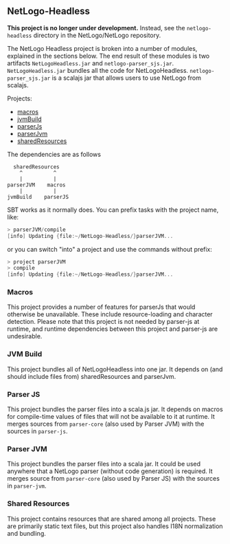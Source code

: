 ## NetLogo-Headless

**This project is no longer under development.**  Instead, see the `netlogo-headless` directory in the NetLogo/NetLogo repository.

The NetLogo Headless project is broken into a number of modules, explained in the sections below.
The end result of these modules is two artifacts `NetLogoHeadless.jar` and `netlogo-parser_sjs.jar`.
`NetLogoHeadless.jar` bundles all the code for NetLogoHeadless.
`netlogo-parser_sjs.jar` is a scalajs jar that allows users to use NetLogo from scalajs.

Projects:
* [macros](#macros)
* [jvmBuild](#jvm-build)
* [parserJs](#parser-js)
* [parserJvm](#parser-jvm)
* [sharedResources](#shared-resources)

The dependencies are as follows

```
  sharedResources
    ^          ^
    |          |
parserJVM    macros
    |          |
jvmBuild    parserJS
```


SBT works as it normally does.
You can prefix tasks with the project name, like:
```sbt
> parserJVM/compile
[info] Updating {file:~/NetLogo-Headless/}parserJVM...
```
or you can switch "into" a project and use the commands without prefix:
```sbt
> project parserJVM
> compile
[info] Updating {file:~/NetLogo-Headless/}parserJVM...
```

### Macros

This project provides a number of features for parserJs that would otherwise be unavailable.
These include resource-loading and character detection.
Please note that this project is not needed by parser-js at runtime, and runtime dependencies between this project and parser-js are undesirable.

### JVM Build

This project bundles all of NetLogoHeadless into one jar.
It depends on (and should include files from) sharedResources and parserJvm.

### Parser JS

This project bundles the parser files into a scala.js jar.
It depends on macros for compile-time values of files that will not be available to it at runtime.
It merges sources from `parser-core` (also used by Parser JVM) with the sources in `parser-js`.

### Parser JVM

This project bundles the parser files into a scala jar.
It could be used anywhere that a NetLogo parser (without code generation) is required.
It merges source from `parser-core` (also used by Parser JS) with the sources in `parser-jvm`.

### Shared Resources

This project contains resources that are shared among all projects.
These are primarily static text files, but this project also handles I18N normalization and bundling.
